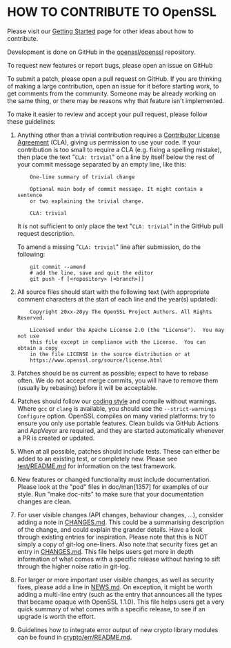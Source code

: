 HOW TO CONTRIBUTE TO OpenSSL
============================

Please visit our [Getting Started] page for other ideas about how to contribute.

  [Getting Started]: <https://www.openssl.org/community/getting-started.html>

Development is done on GitHub in the [openssl/openssl] repository.

  [openssl/openssl]: <https://github.com/openssl/openssl>

To request new features or report bugs, please open an issue on GitHub

To submit a patch, please open a pull request on GitHub.  If you are thinking
of making a large contribution, open an issue for it before starting work,
to get comments from the community.  Someone may be already working on
the same thing, or there may be reasons why that feature isn't implemented.

To make it easier to review and accept your pull request, please follow these
guidelines:

 1. Anything other than a trivial contribution requires a [Contributor
    License Agreement] (CLA), giving us permission to use your code.
    If your contribution is too small to require a CLA (e.g. fixing a spelling
    mistake), then place the text "`CLA: trivial`" on a line by itself below
    the rest of your commit message separated by an empty line, like this:

    ```
        One-line summary of trivial change

        Optional main body of commit message. It might contain a sentence
        or two explaining the trivial change.

        CLA: trivial
    ```

    It is not sufficient to only place the text "`CLA: trivial`" in the GitHub
    pull request description.

    [Contributor License Agreement]: <https://www.openssl.org/policies/cla.html>

    To amend a missing "`CLA: trivial`" line after submission, do the following:

    ```
        git commit --amend
        # add the line, save and quit the editor
        git push -f [<repository> [<branch>]]
    ```

 2. All source files should start with the following text (with
    appropriate comment characters at the start of each line and the
    year(s) updated):

    ```
        Copyright 20xx-20yy The OpenSSL Project Authors. All Rights Reserved.

        Licensed under the Apache License 2.0 (the "License").  You may not use
        this file except in compliance with the License.  You can obtain a copy
        in the file LICENSE in the source distribution or at
        https://www.openssl.org/source/license.html
    ```

 3. Patches should be as current as possible; expect to have to rebase
    often. We do not accept merge commits, you will have to remove them
    (usually by rebasing) before it will be acceptable.

 4. Patches should follow our [coding style] and compile without warnings.
    Where `gcc` or `clang` is available, you should use the
    `--strict-warnings` `Configure` option.  OpenSSL compiles on many varied
    platforms: try to ensure you only use portable features.  Clean builds via
    GitHub Actions and AppVeyor are required, and they are started automatically
    whenever a PR is created or updated.

    [coding style]: https://www.openssl.org/policies/technical/coding-style.html

 5. When at all possible, patches should include tests. These can
    either be added to an existing test, or completely new.  Please see
    [test/README.md](test/README.md) for information on the test framework.

 6. New features or changed functionality must include
    documentation. Please look at the "pod" files in doc/man[1357] for
    examples of our style. Run "make doc-nits" to make sure that your
    documentation changes are clean.

 7. For user visible changes (API changes, behaviour changes, ...),
    consider adding a note in [CHANGES.md](CHANGES.md).
    This could be a summarising description of the change, and could
    explain the grander details.
    Have a look through existing entries for inspiration.
    Please note that this is NOT simply a copy of git-log one-liners.
    Also note that security fixes get an entry in [CHANGES.md](CHANGES.md).
    This file helps users get more in depth information of what comes
    with a specific release without having to sift through the higher
    noise ratio in git-log.

 8. For larger or more important user visible changes, as well as
    security fixes, please add a line in [NEWS.md](NEWS.md).
    On exception, it might be worth adding a multi-line entry (such as
    the entry that announces all the types that became opaque with
    OpenSSL 1.1.0).
    This file helps users get a very quick summary of what comes with a
    specific release, to see if an upgrade is worth the effort.

 9. Guidelines how to integrate error output of new crypto library modules
    can be found in [crypto/err/README.md](crypto/err/README.md).
